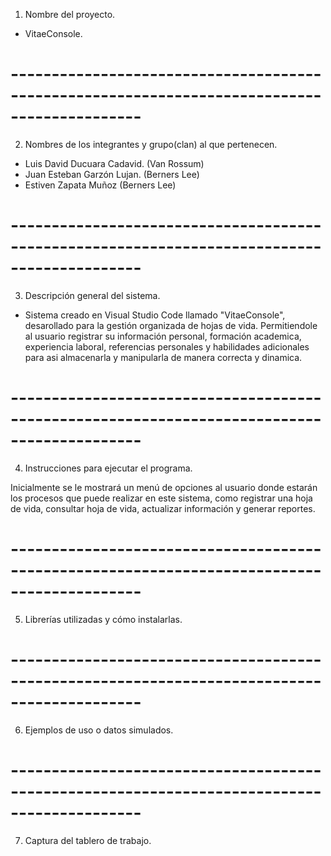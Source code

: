 1. Nombre del proyecto.

- VitaeConsole.

# --------------------------------------------------------------------------------------------

2. Nombres de los integrantes y grupo(clan) al que pertenecen.

- Luis David Ducuara Cadavid. (Van Rossum)
- Juan Esteban Garzón Lujan. (Berners Lee)
- Estiven Zapata Muñoz (Berners Lee)

# --------------------------------------------------------------------------------------------

3. Descripción general del sistema. 

- Sistema creado en Visual Studio Code llamado "VitaeConsole", desarollado para la gestión organizada de hojas de vida. Permitiendole al usuario registrar su información personal, formación academica, experiencia laboral, referencias personales y habilidades adicionales para asi almacenarla y manipularla de manera correcta y dinamica. 

# --------------------------------------------------------------------------------------------

4. Instrucciones para ejecutar el programa.

Inicialmente se le mostrará un menú de opciones al usuario donde estarán los procesos que puede realizar en este sistema, como registrar una hoja de vida, consultar hoja de vida, actualizar información y generar reportes.

# --------------------------------------------------------------------------------------------

5. Librerías utilizadas y cómo instalarlas.

# --------------------------------------------------------------------------------------------

6. Ejemplos de uso o datos simulados.

# --------------------------------------------------------------------------------------------

7. Captura del tablero de trabajo.